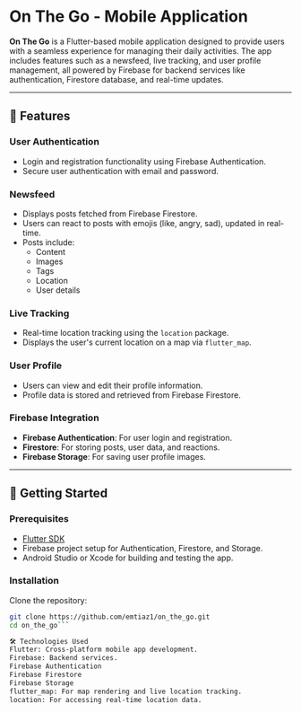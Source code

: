 # On The Go - Mobile Application

**On The Go** is a Flutter-based mobile application designed to provide users with a seamless experience for managing their daily activities. The app includes features such as a newsfeed, live tracking, and user profile management, all powered by Firebase for backend services like authentication, Firestore database, and real-time updates.

---

## 📱 Features

### **User Authentication**
- Login and registration functionality using Firebase Authentication.
- Secure user authentication with email and password.

### **Newsfeed**
- Displays posts fetched from Firebase Firestore.
- Users can react to posts with emojis (like, angry, sad), updated in real-time.
- Posts include:
  - Content
  - Images
  - Tags
  - Location
  - User details

### **Live Tracking**
- Real-time location tracking using the `location` package.
- Displays the user's current location on a map via `flutter_map`.

### **User Profile**
- Users can view and edit their profile information.
- Profile data is stored and retrieved from Firebase Firestore.

### **Firebase Integration**
- **Firebase Authentication**: For user login and registration.
- **Firestore**: For storing posts, user data, and reactions.
- **Firebase Storage**: For saving user profile images.

---

## 🚀 Getting Started

### Prerequisites
- [Flutter SDK](https://flutter.dev/docs/get-started/install)
- Firebase project setup for Authentication, Firestore, and Storage.
- Android Studio or Xcode for building and testing the app.

### Installation
Clone the repository:
   ```bash
   git clone https://github.com/emtiaz1/on_the_go.git
   cd on_the_go```

🛠️ Technologies Used
Flutter: Cross-platform mobile app development.
Firebase: Backend services.
Firebase Authentication
Firebase Firestore
Firebase Storage
flutter_map: For map rendering and live location tracking.
location: For accessing real-time location data.
